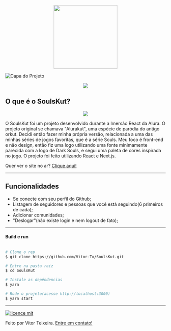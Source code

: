 <p align="center">
<img src="https://i.imgur.com/1SbDXF7.png" width="200px">
  
  



<br>

![Capa do Projeto](https://i.imgur.com/QoPiqRr.png)


</p>

<p align="center">
  
<img src="/src/assets/background/gifsoulskut.gif" style="max-width: 150%">
  



</p>




## O que é o SoulsKut?

<p align="center">
<img src="https://i.imgur.com/1SbDXF7.png">
</p align="justify">

O SoulsKut foi um projeto desenvolvido durante a Imersão React da Alura. O projeto original se chamava "Alurakut", uma espécie de paródia do antigo orkut. Decidi então fazer minha própria versão, relacionada a uma das minhas séries de jogos favoritas, que é a série Souls. Meu foco é front-end e não design, então fiz uma logo utilizando uma fonte minimamente parecida com a logo de Dark Souls, e segui uma paleta de cores inspirada no jogo. O projeto foi feito utilizando React e Next.js.

Quer ver o site no ar? [Clique aqui!](https://soulskut.vercel.app)


---

## Funcionalidades

- Se conecte com seu perfil do Github;
- Listagem de seguidores e pessoas que você está seguindo(6 primeiros de cada);
- Adicionar comunidades;
- "Deslogar"(não existe login e nem logout de fato);
---


#### Build e run
```bash

# Clone o rep
$ git clone https://github.com/Vitor-Tx/SoulsKut.git

# Entre na pasta raiz
$ cd SoulsKut

# Instale as depêndencias
$ yarn

# Rode o projeto(acesse http://localhost:3000)
$ yarn start
```

---

[![licence mit](https://img.shields.io/badge/licence-MIT-blue.svg?style=flat-square)](https://github.com/Vitor-Tx/SoulsKut/blob/master/LICENSE)


Feito por Vitor Teixeira. [Entre em contato!](https://www.linkedin.com/in/vitor-teixeira-eof/)



